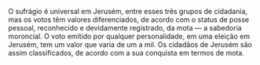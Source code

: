 ﻿O sufrágio é universal em Jerusém, entre esses três grupos de cidadania, mas os votos têm valores diferenciados, de acordo com o status de posse pessoal, reconhecido e devidamente registrado, da mota — a sabedoria moroncial. O voto emitido por qualquer personalidade, em uma eleição em Jerusém, tem um valor que varia de um a mil. Os cidadãos de Jerusém são assim classificados, de acordo com a sua conquista em termos de mota.